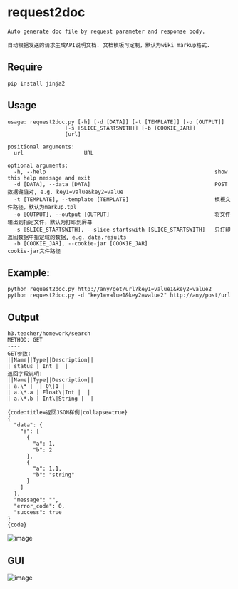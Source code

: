 # request2doc

    Auto generate doc file by request parameter and response body. 
    
    自动根据发送的请求生成API说明文档. 文档模板可定制，默认为wiki markup格式.

## Require
    
    pip install jinja2

## Usage

    usage: request2doc.py [-h] [-d [DATA]] [-t [TEMPLATE]] [-o [OUTPUT]]
                      [-s [SLICE_STARTSWITH]] [-b [COOKIE_JAR]]
                      [url]

    positional arguments:
      url                   URL
    
    optional arguments:
      -h, --help                                                     show this help message and exit
      -d [DATA], --data [DATA]                                       POST数据键值对, e.g. key1=value&key2=value
      -t [TEMPLATE], --template [TEMPLATE]                           模板文件路径，默认为markup.tpl
      -o [OUTPUT], --output [OUTPUT]                                 将文件输出到指定文件，默认为打印到屏幕
      -s [SLICE_STARTSWITH], --slice-startswith [SLICE_STARTSWITH]   只打印返回数据中指定域的数据, e.g. data.results
      -b [COOKIE_JAR], --cookie-jar [COOKIE_JAR]                     cookie-jar文件路径

## Example:

    python request2doc.py http://any/get/url?key1=value1&key2=value2
    python request2doc.py -d "key1=value1&key2=value2" http://any/post/url

## Output
    h3.teacher/homework/search
    METHOD: GET
    ----
    GET参数:
    ||Name||Type||Description||
    | status | Int |  |
    返回字段说明:
    ||Name||Type||Description||
    | a.\* |  | 0\|1 |
    | a.\*.a | Float\|Int |  |
    | a.\*.b | Int\|String |  |
    
    {code:title=返回JSON样例|collapse=true}
    {
      "data": {
        "a": [
          {
            "a": 1, 
            "b": 2
          }, 
          {
            "a": 1.1, 
            "b": "string"
          }
        ]
      }, 
      "message": "", 
      "error_code": 0, 
      "success": true
    }
    {code}
![image](https://raw.githubusercontent.com/kong-lo/request2doc/master/resource/markup_example.png)
   

## GUI
![image](https://raw.githubusercontent.com/kong-lo/request2doc/master/resource/gui_example.png)
    
